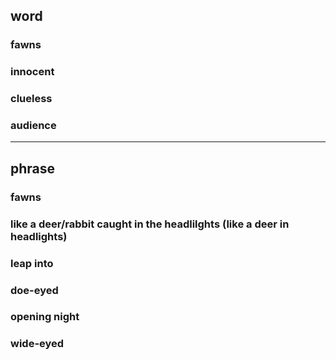 ## word

### fawns

### innocent

### clueless

### audience

---

## phrase

### fawns

### like a deer/rabbit caught in the headlilghts (like a deer in headlights)

### leap into

### doe-eyed

### opening night

### wide-eyed